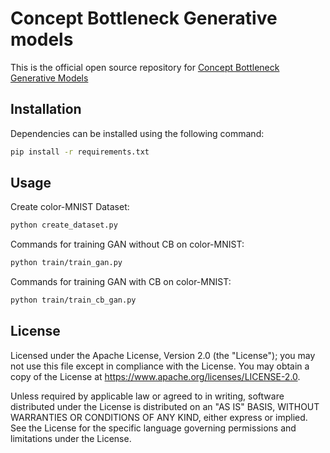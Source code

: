 # Concept Bottleneck Generative models

This is the official open source repository for [Concept Bottleneck Generative Models](https://openreview.net/pdf?id=L9U5MJJleF) 


## Installation

 Dependencies can be installed using the following command:

```bash
pip install -r requirements.txt
```




## Usage
Create color-MNIST Dataset:

```bash
python create_dataset.py
```

Commands for training GAN without CB on color-MNIST:

```bash
python train/train_gan.py
```




Commands for training GAN with CB on color-MNIST:


```bash
python train/train_cb_gan.py
```


## License
Licensed under the Apache License, Version 2.0 (the "License"); you may not use this file except in compliance with the License. You may obtain a copy of the License at https://www.apache.org/licenses/LICENSE-2.0.

Unless required by applicable law or agreed to in writing, software distributed under the License is distributed on an "AS IS" BASIS, WITHOUT WARRANTIES OR CONDITIONS OF ANY KIND, either express or implied. See the License for the specific language governing permissions and limitations under the License.


